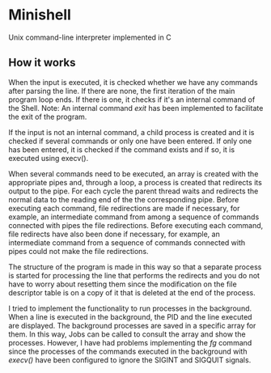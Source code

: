 # Minishell

Unix command-line interpreter implemented in C

## How it works

When the input is executed, it is checked whether we have any commands after parsing the line. If there are none, the first iteration of the main program loop ends. If there is one, it checks if it's an internal command of the Shell. Note: An internal command _exit_ has been implemented to facilitate the exit of the program.

If the input is not an internal command, a child process is created and it is checked if several commands or only one have been entered.  If only one has been entered, it is checked if the command exists and if so, it is executed using execv(). 

When several commands need to be executed, an array is created with the appropriate pipes and, through a loop, a process is created that redirects its output to the pipe. For each cycle the parent thread waits and redirects the normal data to the reading end of the the corresponding pipe. Before executing each command, file redirections are made if necessary, for example, an intermediate command from among a sequence of commands connected with pipes the file redirections. Before executing each command, file redirects have also been done if necessary, for example, an intermediate command from a sequence of commands connected with pipes could not make the file redirections.

The structure of the program is made in this way so that a separate process is started for processing the line that performs the redirects and you do not have to worry about resetting them since the modification on the file descriptor table is on a copy of it that is deleted at the end of the process.

I tried to implement the functionality to run processes in the background. When a line is executed in the background, the PID and the line executed are displayed. The background processes are saved in a specific array for them. In this way, Jobs can be called to consult the array and show the processes. However, I have had problems implementing the _fg_ command since the processes of the commands executed in the background with _execv()_ have been configured to ignore the SIGINT and SIGQUIT signals. 
